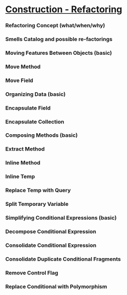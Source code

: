 # [Construction - Refactoring](https://confluence.softserveinc.com/display/AbilitonKnowledgeModel/Construction-Refactoring)

### Refactoring Concept (what/when/why)


### Smells Catalog and possible re-factorings


### Moving Features Between Objects (basic)


### Move Method

### Move Field


### Organizing Data (basic)


### Encapsulate Field


### Encapsulate Collection


### Composing Methods (basic)


### Extract Method


### Inline Method


### Inline Temp

### Replace Temp with Query

### Split Temporary Variable

### Simplifying Conditional Expressions (basic)

### Decompose Conditional Expression

### Consolidate Conditional Expression

### Consolidate Duplicate Conditional Fragments

### Remove Control Flag

### Replace Conditional with Polymorphism


